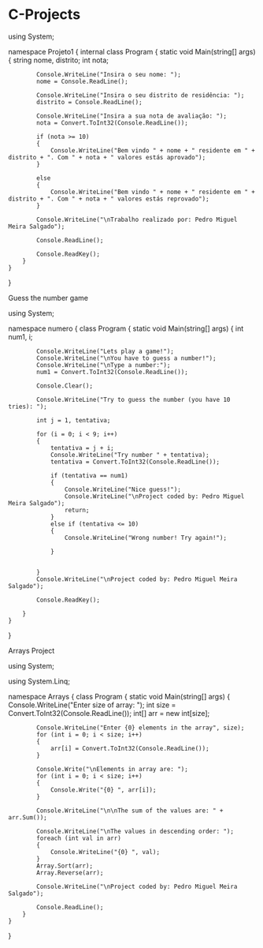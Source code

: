 # C-Projects

using System;

namespace Projeto1
{
    internal class Program
    {
        static void Main(string[] args)
        {
            string nome, distrito;
            int nota;
            

            Console.WriteLine("Insira o seu nome: ");
            nome = Console.ReadLine(); 

            Console.WriteLine("Insira o seu distrito de residência: ");
            distrito = Console.ReadLine();

            Console.WriteLine("Insira a sua nota de avaliação: ");
            nota = Convert.ToInt32(Console.ReadLine());

            if (nota >= 10)
            {
                Console.WriteLine("Bem vindo " + nome + " residente em " + distrito + ". Com " + nota + " valores estás aprovado");
            }

            else
            {
                Console.WriteLine("Bem vindo " + nome + " residente em " + distrito + ". Com " + nota + " valores estás reprovado");
            }

            Console.WriteLine("\nTrabalho realizado por: Pedro Miguel Meira Salgado");

            Console.ReadLine();

            Console.ReadKey();
        }  
    }
}

Guess the number game

using System;

namespace numero
{
    class Program
    {
        static void Main(string[] args)
        {
            int num1, i;

            Console.WriteLine("Lets play a game!");
            Console.WriteLine("\nYou have to guess a number!");
            Console.WriteLine("\nType a number:");
            num1 = Convert.ToInt32(Console.ReadLine());

            Console.Clear();

            Console.WriteLine("Try to guess the number (you have 10 tries): ");

            int j = 1, tentativa;

            for (i = 0; i < 9; i++)
            {
                tentativa = j + i;
                Console.WriteLine("Try number " + tentativa);
                tentativa = Convert.ToInt32(Console.ReadLine());

                if (tentativa == num1)
                {
                    Console.WriteLine("Nice guess!");
                    Console.WriteLine("\nProject coded by: Pedro Miguel Meira Salgado");
                    return;
                }
                else if (tentativa <= 10)
                {
                    Console.WriteLine("Wrong number! Try again!");
                    
                }


            }
            Console.WriteLine("\nProject coded by: Pedro Miguel Meira Salgado");

            Console.ReadKey();

        }
    }
}

Arrays Project

using System;

using System.Linq;

namespace Arrays
{
    class Program
    {
        static void Main(string[] args)
        {
            Console.WriteLine("Enter size of array: ");
            int size = Convert.ToInt32(Console.ReadLine());
            int[] arr = new int[size];

            Console.WriteLine("Enter {0} elements in the array", size);
            for (int i = 0; i < size; i++)
            {
                arr[i] = Convert.ToInt32(Console.ReadLine());
            }

            Console.Write("\nElements in array are: ");
            for (int i = 0; i < size; i++)
            {
                Console.Write("{0} ", arr[i]);
            }

            Console.WriteLine("\n\nThe sum of the values are: " + arr.Sum());

            Console.WriteLine("\nThe values in descending order: ");
            foreach (int val in arr)
            { 
                Console.WriteLine("{0} ", val);
            }
            Array.Sort(arr);
            Array.Reverse(arr);

            Console.WriteLine("\nProject coded by: Pedro Miguel Meira Salgado");

            Console.ReadLine();
        }
    }
}
